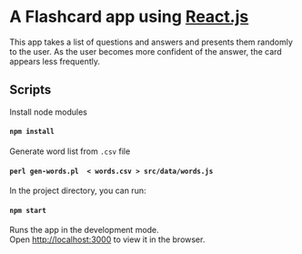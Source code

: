 # A Flashcard app using [React.js](https://reactjs.org)

This app takes a list of questions and answers and presents them
randomly to the user. As the user becomes more confident of the
answer, the card appears less frequently.

## Scripts

Install node modules

#### `npm install`

Generate word list from `.csv` file

#### `perl gen-words.pl  < words.csv > src/data/words.js`

In the project directory, you can run:

#### `npm start`

Runs the app in the development mode.<br>
Open [http://localhost:3000](http://localhost:3000) to view it in the browser.
